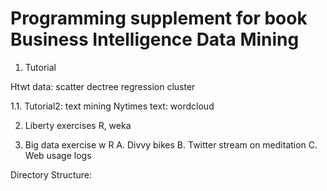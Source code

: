 # Programming supplement for book Business Intelligence Data Mining

1. Tutorial

Htwt data: scatter dectree regression cluster

1.1. Tutorial2: text mining
Nytimes text: wordcloud

2. Liberty exercises
R, weka 

3. Big data exercise w R
A. Divvy bikes 
B. Twitter stream on meditation
C. Web usage logs 

Directory Structure:


